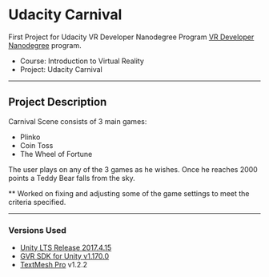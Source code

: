 # Udacity Carnival
First Project for Udacity VR Developer Nanodegree Program
[VR Developer Nanodegree](http://udacity.com/vr) program.

- Course: Introduction to Virtual Reality
- Project: Udacity Carnival


---


## Project Description
Carnival Scene consists of 3 main games:
- Plinko
- Coin Toss
- The Wheel of Fortune

The user plays on any of the 3 games as he wishes. 
Once he reaches 2000 points a Teddy Bear falls from the sky.

** Worked on fixing and adjusting some of the game settings to meet the criteria specified.

---

### Versions Used
- [Unity LTS Release 2017.4.15](https://unity3d.com/unity/qa/lts-releases?version=2017.4)
- [GVR SDK for Unity v1.170.0](https://github.com/googlevr/gvr-unity-sdk/releases/tag/v1.170.0)
- [TextMesh Pro](https://assetstore.unity.com/packages/essentials/beta-projects/textmesh-pro-84126) v1.2.2
